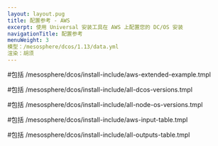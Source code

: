 ```yaml
---
layout: layout.pug
title: 配置参考 - AWS
excerpt: 使用 Universal 安装工具在 AWS 上配置您的 DC/OS 安装
navigationTitle: 配置参考
menuWeight: 3
模型：/mesosphere/dcos/1.13/data.yml
渲染：胡须
---
```

#包括 /mesosphere/dcos/install-include/aws-extended-example.tmpl

#包括 /mesosphere/dcos/install-include/all-dcos-versions.tmpl

#包括 /mesosphere/dcos/install-include/all-node-os-versions.tmpl

#包括 /mesosphere/dcos/install-include/aws-input-table.tmpl

#包括 /mesosphere/dcos/install-include/all-outputs-table.tmpl
